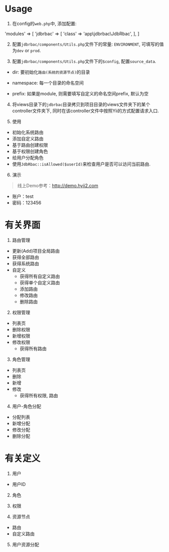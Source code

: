 # Usage

1. 在config的`web.php`中, 添加配置:

'modules' => [
    'jdbrbac' => [
        'class' => 'app\jdbrbac\JdbRbac',
    ],
]

2. 配置`jdbrbac/components/Utils.php`文件下的常量: `ENVIRONMENT`, 可填写的值为`dev` or `prod`.

3. 配置`jdbrbac/components/Utils.php`文件下的`$config`, 配置`source_data`.

* dir: 要初始化`路由(系统的资源节点)`的目录

* namespace: 每一个目录的命名空间

* prefix: 如果是module, 则需要填写自定义的命名空间prefix, 默认为空

4. 将views目录下的`jdbrbac`目录拷贝到项目目录的views文件夹下的某个controller文件夹下, 同时在该controller文件中按照Yii的方式配置请求入口.

5. 使用

* 初始化系统路由
* 添加自定义路由
* 基于路由创建权限
* 基于权限创建角色
* 给用户分配角色
* 使用`JdbRbac::isAllowed($userId)`来检查用户是否可以访问当前路由.

6. 演示

> 线上Demo参考：http://demo.hyii2.com

* 账户：test  
* 密码：123456 

# 有关界面

1. 路由管理

* 更新(Add)项目全局路由
* 获得全部路由
* 获得系统路由
* 自定义
  * 获得所有自定义路由
  * 获得单个自定义路由
  * 添加路由
  * 修改路由
  * 删除路由

2. 权限管理

* 列表页
* 删除权限
* 新增权限
* 修改权限
  * 获得所有路由

3. 角色管理

* 列表页
* 删除
* 新增
* 修改
  * 获得所有权限, 路由
  
4. 用户-角色分配

* 分配列表
* 新增分配
* 修改分配
* 删除分配

# 有关定义

1. 用户

* 用户ID

2. 角色

3. 权限

4. 资源节点

* 路由
* 自定义路由

5. 用户资源分配
